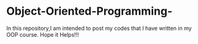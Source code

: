 # Object-Oriented-Programming-
In this repository,I am intended to post my codes that I have written in my OOP course. Hope it Helps!!! 
